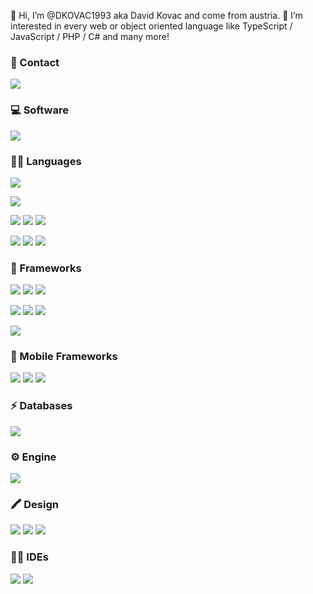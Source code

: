 👋 Hi, I’m @DKOVAC1993 aka David Kovac and come from austria.
👀 I’m interested in every web or object oriented language like TypeScript / JavaScript / PHP / C# and many more!
<h3><b>📱 Contact</b></h3>
<p>
  <a href="mailto:davidkovac@gmx.at"><img src="https://img.shields.io/badge/Microsoft_Outlook-0078D4?style=for-the-badge&logo=microsoft-outlook&logoColor=white"></a>
</p>
<h3><b>‍💻 Software</b></h3>
<p>
  <img src="https://img.shields.io/badge/SAP-0FAAFF?style=for-the-badge&logo=sap&logoColor=white">
</p>
<h3><b>👩‍💻 Languages</b></h3>
<p>
  <img src="https://img.shields.io/badge/C%23-239120?style=for-the-badge&logo=c-sharp&logoColor=white">
</p>
<p>
  <img src="https://img.shields.io/badge/abap-0FAAFF?style=for-the-badge&logo=sap&logoColor=white">
</p>
<p>
  <img src="https://img.shields.io/badge/HTML5-E34F26?style=for-the-badge&logo=html5&logoColor=white">
  <img src="https://img.shields.io/badge/CSS3-1572B6?style=for-the-badge&logo=css3&logoColor=white">
  <img src="https://img.shields.io/badge/PHP-777BB4?style=for-the-badge&logo=php&logoColor=white">
</p>
<p>
  <img src="https://img.shields.io/badge/TypeScript-007ACC?style=for-the-badge&logo=typescript&logoColor=white">
  <img src="https://img.shields.io/badge/JavaScript-323330?style=for-the-badge&logo=javascript&logoColor=F7DF1E">
  <img src="https://img.shields.io/badge/json-5E5C5C?style=for-the-badge&logo=json&logoColor=white">
</p>
<h3><b>🚀 Frameworks</b></h3>
<p>
  <img src="https://img.shields.io/badge/Angular-DD0031?style=for-the-badge&logo=angular&logoColor=white">
  <img src="https://img.shields.io/badge/Bootstrap-563D7C?style=for-the-badge&logo=bootstrap&logoColor=white">
  <img src="https://img.shields.io/badge/jQuery-0769AD?style=for-the-badge&logo=jquery&logoColor=white">
</p>
<p>
  <img src="https://img.shields.io/badge/npm-CB3837?style=for-the-badge&logo=npm&logoColor=white">
  <img src="https://img.shields.io/badge/Node.js-339933?style=for-the-badge&logo=nodedotjs&logoColor=white">
  <img src="https://img.shields.io/badge/Express.js-000000?style=for-the-badge&logo=express&logoColor=white">
</p>
<p>
  <img src="https://img.shields.io/badge/Postman-FF6C37?style=for-the-badge&logo=Postman&logoColor=white">
</p>
<h3><b>📱 Mobile Frameworks</b></h3>
<p>
  <img src="https://img.shields.io/badge/Ionic-3880FF?style=for-the-badge&logo=ionic&logoColor=white">
  <img src="https://img.shields.io/badge/Cordova-35434F?style=for-the-badge&logo=apache-cordova&logoColor=E8E8E8">
  <img src="https://img.shields.io/badge/Capacitor-119EFF?style=for-the-badge&logo=Capacitor&logoColor=white">
</p>
<h3><b>⚡ Databases</b></h3>
<p>
  <img src="https://img.shields.io/badge/MySQL-005C84?style=for-the-badge&logo=mysql&logoColor=white">
</p>
<h3><b>⚙️ Engine</b></h3>
<p>
  <img src="https://img.shields.io/badge/Unity-100000?style=for-the-badge&logo=unity&logoColor=white">
</p>
<h3><b>🖍 Design</b></h3>
<p>
  <img src="https://img.shields.io/badge/Adobe%20Photoshop-31A8FF?style=for-the-badge&logo=Adobe%20Photoshop&logoColor=black">
  <img src="https://img.shields.io/badge/blender-%23F5792A.svg?style=for-the-badge&logo=blender&logoColor=white">
  <img src="https://img.shields.io/badge/gimp-5C5543?style=for-the-badge&logo=gimp&logoColor=white">
</p>
<h3><b>👩‍💻 IDEs</b></h3>
<p>
  <img src="https://img.shields.io/badge/Visual_Studio-5C2D91?style=for-the-badge&logo=visual%20studio&logoColor=white">
  <img src="https://img.shields.io/badge/Visual_Studio_Code-0078D4?style=for-the-badge&logo=visual%20studio%20code&logoColor=white">
</p>

